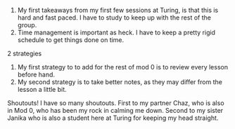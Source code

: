1. My first takeaways from my first few sessions at Turing, is that this is hard and fast paced. I have to study to keep up with the rest of the group.
2. Time management is important as heck. I have to keep a pretty rigid schedule to get things done on time.

2 strategies
1. My first strategy to to add for the rest of mod 0 is to review every lesson before hand.
2. My second strategy is to take better notes, as they may differ from the lesson a little bit.

Shoutouts!
I have so many shoutouts. First to my partner Chaz, who is also in Mod 0, who has been my rock in calming me down. Second to my sister Janika who is also a student here at Turing for keeping my head straight. 
